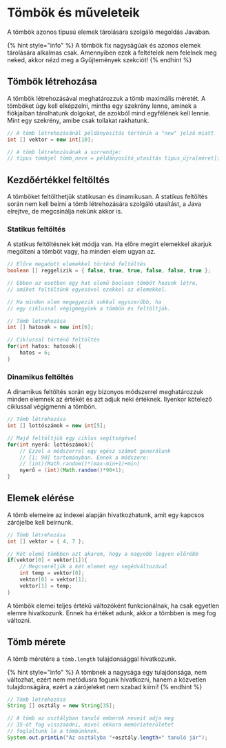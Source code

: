 # Tömbök és műveleteik

A tömbök azonos típusú elemek tárolására szolgáló megoldás Javaban. 

{% hint style="info" %}
A tömbök fix nagyságúak és azonos elemek tárolására alkalmas csak. Amennyiben ezek a feltételek nem felelnek meg neked, akkor nézd meg a Gyűjtemények szekciót!
{% endhint %}

## Tömbök létrehozása

A tömbök létrehozásával meghatározzuk a tömb maximális méretét. A tömböket úgy kell elképzelni, mintha egy szekrény lenne, aminek a fiókjaiban tárolhatunk dolgokat, de azokból mind egyfélének kell lennie. Mint egy szekrény, amibe csak tollakat rakhatunk.

```java
// A tömb létrehozásánál példányosítás történik a "new" jelző miatt
int [] vektor = new int[10];

// A tömb létrehozásának a sorrendje:
// típus tömbjel tömb_neve = példányosító_utasítás típus_újra[méret];
```

## Kezdőértékkel feltöltés

A tömböket feltölthetjük statikusan és dinamikusan. A statikus feltöltés során nem kell beírni a tömb létrehozására szolgáló utasítást, a Java elrejtve, de megcsinálja nekünk akkor is.

### Statikus feltöltés

A statikus feltöltésnek két módja van. Ha előre megírt elemekkel akarjuk megölteni a tömböt vagy, ha minden elem ugyan az.

```java
// Előre megadott elemekkel történő feltöltés
boolean [] reggelizik = { false, true, true, false, false, true };

// Ebben az esetben egy hat elemű boolean tömböt hozunk létre,
// amiket feltöltünk egyesével ezekkel az elemekkel.
```

```java
// Ha minden elem megegyezik sokkal egyszerűbb, ha
// egy ciklussal végigmegyünk a tömbön és feltöltjük.

// Tömb létrehozása
int [] hatosok = new int[6];

// Ciklussal történő feltöltés
for(int hatos: hatosok){
    hatos = 6;
}
```

### Dinamikus feltöltés

A dinamikus feltöltés során egy bizonyos módszerrel meghatározzuk minden elemnek az értékét és azt adjuk neki értéknek. Ilyenkor kötelező ciklussal végigmenni a tömbön.

```java
// Tömb létrehozása
int [] lottószámok = new int[5];

// Majd feltöltjük egy ciklus segítségével
for(int nyerő: lottószámok){
    // Ezzel a módszerrel egy egész számot generálunk
    // [1; 90] tartományban. Ennek a módszere:
    // (int)(Math.random()*(max-min+1)+min)
    nyerő = (int)(Math.random()*90+1);
}
```

## Elemek elérése

A tömb elemeire az indexei alapján hivatkozhatunk, amit egy kapcsos zárójelbe kell beírnunk.

```java
// Tömb létrehozása
int [] vektor = { 4, 7 };

// Két elemű tömbben azt akarom, hogy a nagyobb legyen előrébb
if(vektor[0] < vektor[1]){
    // Megcseréljük a két elemet egy segédváltozóval
    int temp = vektor[0];
    vektor[0] = vektor[1];
    vektor[1] = temp;
}
```

A tömbök elemei teljes értékű változóként funkcionálnak, ha csak egyetlen elemre hivatkozunk. Ennek ha értéket adunk, akkor a tömbben is meg fog változni.

## Tömb mérete

A tömb méretére a `tömb.length` tulajdonsággal hivatkozunk.

{% hint style="info" %}
A tömbnek a nagysága egy tulajdonsága, nem változhat, ezért nem metódusra fogunk hivatkozni, hanem a közvetlen tulajdonságára, ezért a zárójeleket nem szabad kiírni!
{% endhint %}

```java
// Tömb létrehozása
String [] osztály = new String[35];

// A tömb az osztályban tanuló emberek neveit adja meg
// 35-öt fog visszaadni, mivel ekkora memóriaterületet
// foglaltunk le a tömbünknek.
System.out.printLn("Az osztályba "+osztály.length+" tanuló jár");
```

